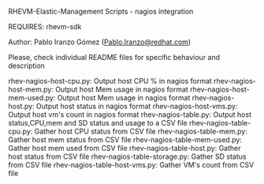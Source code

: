 RHEVM-Elastic-Management Scripts - nagios integration

REQUIRES: rhevm-sdk

Author: Pablo Iranzo Gómez (Pablo.Iranzo@redhat.com)

Please, check individual README files for specific behaviour and description

rhev-nagios-host-cpu.py: 	Output host CPU % in nagios format
rhev-nagios-host-mem.py: 	Output host Mem usage in nagios format
rhev-nagios-host-mem-used.py: 	Output host Mem usage in nagios format
rhev-nagios-host.py:     	Output host status in nagios format
rhev-nagios-host-vms.py:	Output host vm's count in nagios format
rhev-nagios-table.py:    	Output host status,CPU,mem and SD status and usage to a CSV file
rhev-nagios-table-cpu.py:    	Gather host CPU status from CSV file
rhev-nagios-table-mem.py:    	Gather host mem status from CSV file
rhev-nagios-table-mem-used.py: 	Gather host mem used from CSV file
rhev-nagios-table-host.py:    	Gather host status from CSV file
rhev-nagios-table-storage.py:	Gather SD  status from CSV file
rhev-nagios-table-host-vms.py:  Gather VM's count from CSV file
